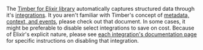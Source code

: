 The [Timber for Elixir library](https://github.com/timberio/timber-elixir) automatically captures structured data through it's [integrations](/timber-for-languages/elixir/integrations). It you aren't familiar with Timber's concept of [metadata, context, and events](/timber-concepts/metadata-context-and-events), please check out that document. In some cases, it might be preferable to disable select integrations to save on cost. Because of Elixir's explicit nature, please see [each integration's documentation page](/timber-for-languages/elixir/integrations) for specific instructions on disabling that integration.
